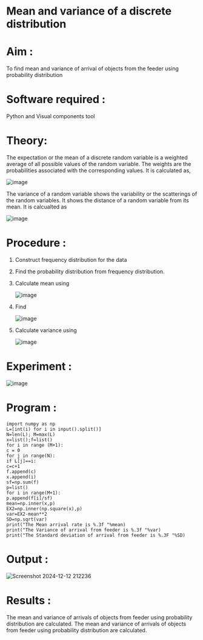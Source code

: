#  Mean and variance of a discrete  distribution


# Aim : 

To find mean and variance of arrival of objects from the feeder using probability distribution


# Software required :  

Python and Visual components tool

# Theory:

The expectation or the mean of a discrete random variable is a weighted average of all possible
values of the random variable. The weights are the probabilities associated with the corresponding values. 
It is calculated as,

![image](https://user-images.githubusercontent.com/103921593/192938463-e34177f4-f188-48a0-bda2-8f6d1d660ed2.png)

The variance of a random variable shows the variability or the scatterings of the random variables.
It shows the distance of a random variable from its mean. It is calcualted as

![image](https://user-images.githubusercontent.com/103921593/192938695-99fedc01-34d5-4d36-84df-5880e766ed0c.png)


# Procedure :

1. Construct frequency distribution for the data

2. Find the  probability distribution from frequency distribution.

3. Calculate mean using 
   
   ![image](https://user-images.githubusercontent.com/103921593/192940431-03b81777-c54d-4286-b4f4-82dfe7666b4c.png)

4. Find  
   
      ![image](https://user-images.githubusercontent.com/103921593/192940255-2d9dd746-6875-4a6d-877b-6da6cdb96ab1.png)

5.  Calculate variance using 
  
      ![image](https://user-images.githubusercontent.com/103921593/192942852-913550a9-fabe-4a55-b956-0487b18bbd97.png)


# Experiment :

![image](https://user-images.githubusercontent.com/103921593/229993174-5b67e57e-3e01-4ac4-9f83-410a932b22bf.png)

# Program :

    import numpy as np
    L=[int(i) for i in input().split()]
    N=len(L); M=max(L) 
    x=list();f=list()
    for i in range (M+1):
    c = 0
    for j in range(N):
    if L[j]==i:
    c=c+1
    f.append(c)
    x.append(i)
    sf=np.sum(f)
    p=list()
    for i in range(M+1):
    p.append(f[i]/sf) 
    mean=np.inner(x,p)
    EX2=np.inner(np.square(x),p)
    var=EX2-mean**2 
    SD=np.sqrt(var)
    print("The Mean arrival rate is %.3f "%mean)
    print("The Variance of arrival from feeder is %.3f "%var) 
    print("The Standard deviation of arrival from feeder is %.3F "%SD)



# Output :

![Screenshot 2024-12-12 212236](https://github.com/user-attachments/assets/e7e6b782-3230-4b4d-a40b-b3aa33bc363b)


# Results :

The mean and variance of arrivals of objects from feeder using probability distribution are
 calculated.
The mean and variance of arrivals of objects from feeder using probability distribution are calculated.

